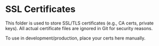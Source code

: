 # SSL Certificates

This folder is used to store SSL/TLS certificates (e.g., CA certs, private keys).
All actual certificate files are ignored in Git for security reasons.

To use in development/production, place your certs here manually.
